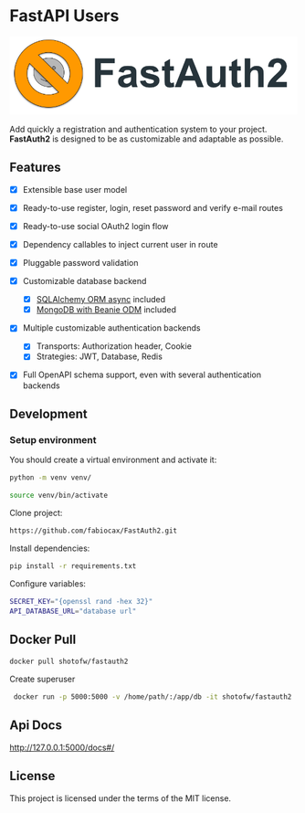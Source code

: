 # FastAPI Users

<p align="center">
  <img src="https://raw.githubusercontent.com/fabiocax/FastAuth2/master/imgs/logo.png?sanitize=true" alt="FastAPI Users">
</p>


<!-- ---

**Documentation**: <a href="https://fastapi-users.github.io/fastapi-users/" target="_blank">https://fastapi-users.github.io/fastapi-users/</a>

**Source Code**: <a href="https://github.com/fastapi-users/fastapi-users" target="_blank">https://github.com/fastapi-users/fastapi-users</a>

--- -->

Add quickly a registration and authentication system to your project. **FastAuth2** is designed to be as customizable and adaptable as possible.

## Features

* [X] Extensible base user model
* [X] Ready-to-use register, login, reset password and verify e-mail routes
* [X] Ready-to-use social OAuth2 login flow
* [X] Dependency callables to inject current user in route
* [X] Pluggable password validation
* [X] Customizable database backend
    * [X] [SQLAlchemy ORM async](https://docs.sqlalchemy.org/en/14/orm/extensions/asyncio.html) included
    * [X] [MongoDB with Beanie ODM](https://github.com/roman-right/beanie/) included
* [X] Multiple customizable authentication backends
    * [X] Transports: Authorization header, Cookie
    * [X] Strategies: JWT, Database, Redis
* [X] Full OpenAPI schema support, even with several authentication backends


## Development

### Setup environment

You should create a virtual environment and activate it:

```bash
python -m venv venv/
```

```bash
source venv/bin/activate

```


Clone project:

```bash
https://github.com/fabiocax/FastAuth2.git

```

Install dependencies:

```bash
pip install -r requirements.txt

```

Configure variables:


```bash
SECRET_KEY="{openssl rand -hex 32}"
API_DATABASE_URL="database url"

```
## Docker Pull
```bash
docker pull shotofw/fastauth2

```
Create superuser

```bash
 docker run -p 5000:5000 -v /home/path/:/app/db -it shotofw/fastauth2  python cli.py createsuperuser admin senha

```
## Api Docs

http://127.0.0.1:5000/docs#/

## License

This project is licensed under the terms of the MIT license.
